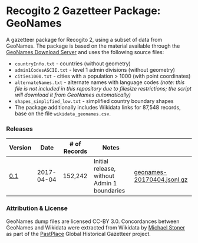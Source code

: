 # Recogito 2 Gazetteer Package: GeoNames

A gazetteer package for Recogito 2, using a subset of data from GeoNames. The package is based
on the material available through the [GeoNames Download Server](http://www.geonames.org/export/)
and uses the following source files:

* `countryInfo.txt` - countries (without geometry)
* `admin1CodesASCII.txt` - level 1 admin divisions (without geometry)
* `cities1000.txt` - cities with a population > 1000 (with point coordinates)
* `alternateNames.txt` - alternate names with language codes _(note: this file is not included
  in this repository due to filesize restrictions; the script will download it from GeoNames
  automatically)_
* `shapes_simplified_low.txt` - simplified country boundary shapes
* The package additionally includes Wikidata links for 87,548 records, base on the file 
  `wikidata_geonames.csv`.

### Releases

| Version | Date       | # of Records | Notes                                       | |
|---------|------------|--------------|---------------------------------------------|-|
|[0.1](https://github.com/pelagios/recogito2-places-geonames/releases/tag/0.1)| 2017-04-04 | 152,242      | Initial release, without Admin 1 boundaries |[geonames-20170404.jsonl.gz](https://github.com/pelagios/recogito2-places-geonames/releases/download/0.1/geonames-20170404.jsonl.gz)|

### Attribution & License

GeoNames dump files are licensed CC-BY 3.0. Concordances between GeoNames and Wikidata were extracted 
from Wikidata by [Michael Stoner](https://github.com/michaelstoner) as part of the
[PastPlace](http://www.pastplace.org/) Global Historical Gazetteer project.
